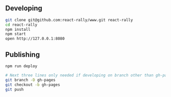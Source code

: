 ## Developing

```bash
git clone git@github.com:react-rally/www.git react-rally
cd react-rally
npm install
npm start
open http://127.0.0.1:8080
```

## Publishing

```bash
npm run deploy

# Next three lines only needed if developing on branch other than gh-pages
git branch -D gh-pages
git checkout -b gh-pages
git push
```
